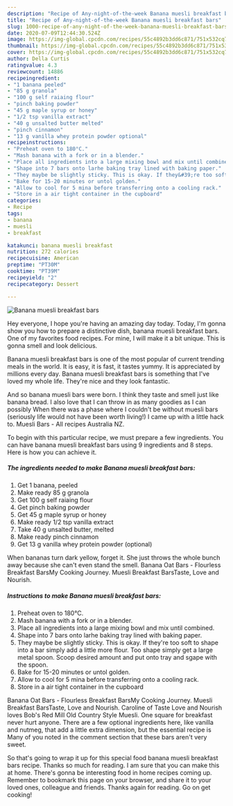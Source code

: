 ```yaml
---
description: "Recipe of Any-night-of-the-week Banana muesli breakfast bars"
title: "Recipe of Any-night-of-the-week Banana muesli breakfast bars"
slug: 1000-recipe-of-any-night-of-the-week-banana-muesli-breakfast-bars
date: 2020-07-09T12:44:30.524Z
image: https://img-global.cpcdn.com/recipes/55c4892b3dd6c871/751x532cq70/banana-muesli-breakfast-bars-recipe-main-photo.jpg
thumbnail: https://img-global.cpcdn.com/recipes/55c4892b3dd6c871/751x532cq70/banana-muesli-breakfast-bars-recipe-main-photo.jpg
cover: https://img-global.cpcdn.com/recipes/55c4892b3dd6c871/751x532cq70/banana-muesli-breakfast-bars-recipe-main-photo.jpg
author: Della Curtis
ratingvalue: 4.3
reviewcount: 14886
recipeingredient:
- "1 banana peeled"
- "85 g granola"
- "100 g self raiaing flour"
- "pinch baking powder"
- "45 g maple syrup or honey"
- "1/2 tsp vanilla extract"
- "40 g unsalted butter melted"
- "pinch cinnamon"
- "13 g vanilla whey protein powder optional"
recipeinstructions:
- "Preheat oven to 180°C."
- "Mash banana with a fork or in a blender."
- "Place all ingredients into a large mixing bowl and mix until combined."
- "Shape into 7 bars onto larhe baking tray lined with baking paper."
- "They maybe be slightly sticky. This is okay. If they&#39;re too soft to shape into a bar simply add a little more flour. Too shape simply get a large metal spoon. Scoop desired amount and put onto tray and sgape with the spoon."
- "Bake for 15-20 minutes or untol golden."
- "Allow to cool for 5 mina before transferring onto a cooling rack."
- "Store in a air tight container in the cupboard"
categories:
- Recipe
tags:
- banana
- muesli
- breakfast

katakunci: banana muesli breakfast 
nutrition: 272 calories
recipecuisine: American
preptime: "PT30M"
cooktime: "PT39M"
recipeyield: "2"
recipecategory: Dessert

---
```



![Banana muesli breakfast bars](https://img-global.cpcdn.com/recipes/55c4892b3dd6c871/751x532cq70/banana-muesli-breakfast-bars-recipe-main-photo.jpg)

Hey everyone, I hope you're having an amazing day today. Today, I'm gonna show you how to prepare a distinctive dish, banana muesli breakfast bars. One of my favorites food recipes. For mine, I will make it a bit unique. This is gonna smell and look delicious.

Banana muesli breakfast bars is one of the most popular of current trending meals in the world. It is easy, it is fast, it tastes yummy. It is appreciated by millions every day. Banana muesli breakfast bars is something that I've loved my whole life. They're nice and they look fantastic.

And so banana muesli bars were born. I think they taste and smell just like banana bread. I also love that I can throw in as many goodies as I can possibly When there was a phase where I couldn&#39;t be without muesli bars (seriously life would not have been worth living!) I came up with a little hack to. Muesli Bars - All recipes Australia NZ.


To begin with this particular recipe, we must prepare a few ingredients. You can have banana muesli breakfast bars using 9 ingredients and 8 steps. Here is how you can achieve it.

<!--inarticleads1-->

##### The ingredients needed to make Banana muesli breakfast bars:

1. Get 1 banana, peeled
1. Make ready 85 g granola
1. Get 100 g self raiaing flour
1. Get pinch baking powder
1. Get 45 g maple syrup or honey
1. Make ready 1/2 tsp vanilla extract
1. Take 40 g unsalted butter, melted
1. Make ready pinch cinnamon
1. Get 13 g vanilla whey protein powder (optional)


When bananas turn dark yellow, forget it. She just throws the whole bunch away because she can&#39;t even stand the smell. Banana Oat Bars - Flourless Breakfast BarsMy Cooking Journey. Muesli Breakfast BarsTaste, Love and Nourish. 

<!--inarticleads2-->

##### Instructions to make Banana muesli breakfast bars:

1. Preheat oven to 180°C.
1. Mash banana with a fork or in a blender.
1. Place all ingredients into a large mixing bowl and mix until combined.
1. Shape into 7 bars onto larhe baking tray lined with baking paper.
1. They maybe be slightly sticky. This is okay. If they&#39;re too soft to shape into a bar simply add a little more flour. Too shape simply get a large metal spoon. Scoop desired amount and put onto tray and sgape with the spoon.
1. Bake for 15-20 minutes or untol golden.
1. Allow to cool for 5 mina before transferring onto a cooling rack.
1. Store in a air tight container in the cupboard


Banana Oat Bars - Flourless Breakfast BarsMy Cooking Journey. Muesli Breakfast BarsTaste, Love and Nourish. Caroline of Taste Love and Nourish loves Bob&#39;s Red Mill Old Country Style Muesli. One square for breakfast never hurt anyone. There are a few optional ingredients here, like vanilla and nutmeg, that add a little extra dimension, but the essential recipe is Many of you noted in the comment section that these bars aren&#39;t very sweet. 

So that's going to wrap it up for this special food banana muesli breakfast bars recipe. Thanks so much for reading. I am sure that you can make this at home. There's gonna be interesting food in home recipes coming up. Remember to bookmark this page on your browser, and share it to your loved ones, colleague and friends. Thanks again for reading. Go on get cooking!
